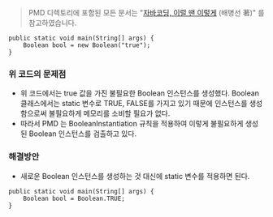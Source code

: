 > PMD 디렉토리에 포함된 모든 문서는 "[자바코딩, 이럴 땐 이렇게](http://wikibook.co.kr/java-coding-with-pmd/) (배병선 著)" 를 참고하였습니다.

```
public static void main(String[] args) {
    Boolean bool = new Boolean("true");
}
```

### 위 코드의 문제점
* 위 코드에서는 true 값을 가진 불필요한 Boolean 인스턴스를 생성했다. Boolean 클래스에서는 static 변수로 TRUE, FALSE를 가지고 있기 때문에 인스턴스를 생성함으로써 불필요하게 메모리를 소비할 필요가 없다.
* 따라서 PMD 는 BooleanInstantiation 규칙을 적용하여 이렇게 불필요하게 생성된 Boolean 인스턴스를 검출하고 있다.

### 해결방안
* 새로운 Boolean 인스턴스를 생성하는 것 대신에 static 변수를 적용하면 된다.

```
public static void main(String[] args) {
    Boolean bool = Boolean.TRUE;
}
```
